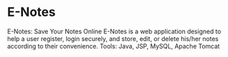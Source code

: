 # E-Notes
E-Notes: Save Your Notes Online
E-Notes is a web application designed to help a user register, login securely, and store, edit, or delete his/her notes according to their convenience.
Tools: Java, JSP, MySQL, Apache Tomcat
